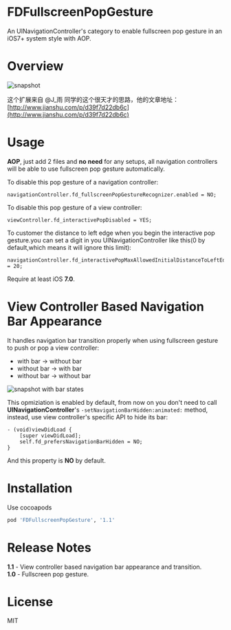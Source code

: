 # FDFullscreenPopGesture
An UINavigationController's category to enable fullscreen pop gesture in an iOS7+ system style with AOP.

# Overview

![snapshot](https://raw.githubusercontent.com/forkingdog/FDFullscreenPopGesture/master/Snapshots/snapshot0.gif)

这个扩展来自 @J_雨 同学的这个很天才的思路，他的文章地址：[http://www.jianshu.com/p/d39f7d22db6c](http://www.jianshu.com/p/d39f7d22db6c)

# Usage

**AOP**, just add 2 files and **no need** for any setups, all navigation controllers will be able to use fullscreen pop gesture automatically.  

To disable this pop gesture of a navigation controller:  

``` objc
navigationController.fd_fullscreenPopGestureRecognizer.enabled = NO;
```

To disable this pop gesture of a view controller:  

``` objc
viewController.fd_interactivePopDisabled = YES;
```

To customer the distance to left edge when you begin the interactive pop gesture.you can set a digit in you UINavigationController like this(0 by default,which means it will ignore this limit):  

``` objc
navigationController.fd_interactivePopMaxAllowedInitialDistanceToLeftEdge = 20;
```

Require at least iOS **7.0**.

# View Controller Based Navigation Bar Appearance

It handles navigation bar transition properly when using fullscreen gesture to push or pop a view controller:  

- with bar -> without bar
- without bar -> with bar
- without bar -> without bar

![snapshot with bar states](https://raw.githubusercontent.com/forkingdog/FDFullscreenPopGesture/master/Snapshots/snapshot1.gif)

This opmiziation is enabled by default, from now on you don't need to call **UINavigationController**'s `-setNavigationBarHidden:animated:` method, instead, use view controller's specific API to hide its bar:  

``` objc
- (void)viewDidLoad {
    [super viewDidLoad];
    self.fd_prefersNavigationBarHidden = NO;
}
```

And this property is **NO** by default.

# Installation

Use cocoapods  

``` ruby
pod 'FDFullscreenPopGesture', '1.1'
```
# Release Notes

**1.1** - View controller based navigation bar appearance and transition.  
**1.0** - Fullscreen pop gesture.  

# License  
MIT
